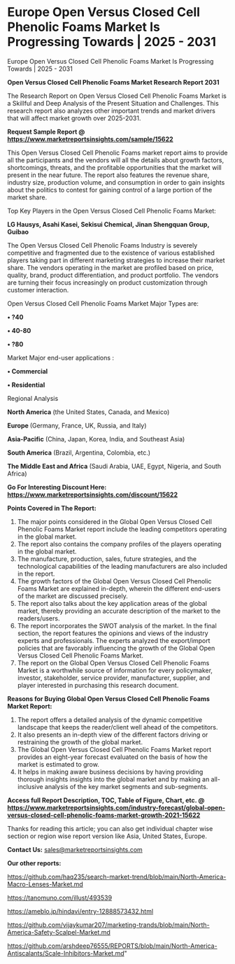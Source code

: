 # Europe Open Versus Closed Cell Phenolic Foams Market Is Progressing Towards | 2025 - 2031
Europe Open Versus Closed Cell Phenolic Foams Market Is Progressing Towards | 2025 - 2031

<strong>Open Versus Closed Cell Phenolic Foams Market Research Report 2031</strong>

The Research Report on Open Versus Closed Cell Phenolic Foams Market is a Skillful and Deep Analysis of the Present Situation and Challenges. This research report also analyzes other important trends and market drivers that will affect market growth over 2025-2031.

<strong>Request Sample Report @ <a href=https://www.marketreportsinsights.com/sample/15622>https://www.marketreportsinsights.com/sample/15622</a></strong>

This Open Versus Closed Cell Phenolic Foams market report aims to provide all the participants and the vendors will all the details about growth factors, shortcomings, threats, and the profitable opportunities that the market will present in the near future. The report also features the revenue share, industry size, production volume, and consumption in order to gain insights about the politics to contest for gaining control of a large portion of the market share.

Top Key Players in the Open Versus Closed Cell Phenolic Foams Market:

<strong>LG Hausys, Asahi Kasei, Sekisui Chemical, Jinan Shengquan Group, Guibao</strong>

The Open Versus Closed Cell Phenolic Foams Industry is severely competitive and fragmented due to the existence of various established players taking part in different marketing strategies to increase their market share. The vendors operating in the market are profiled based on price, quality, brand, product differentiation, and product portfolio. The vendors are turning their focus increasingly on product customization through customer interaction.

Open Versus Closed Cell Phenolic Foams Market Major Types are:

<strong>• ?40

• 40-80

• ?80</strong>

Market Major end-user applications :

<strong>• Commercial

• Residential</strong>

Regional Analysis

</u><strong><b>North America</b></strong> (the United States, Canada, and Mexico)

<strong><b>Europe </b></strong>(Germany, France, UK, Russia, and Italy)

<strong><b>Asia-Pacific</b></strong> (China, Japan, Korea, India, and Southeast Asia)

<strong><b>South America</b></strong> (Brazil, Argentina, Colombia, etc.)

<strong><b>The Middle East and Africa</b></strong> (Saudi Arabia, UAE, Egypt, Nigeria, and South Africa)

<strong>Go For Interesting Discount Here: <a href=https://www.marketreportsinsights.com/discount/15622>https://www.marketreportsinsights.com/discount/15622</a></strong>

<strong>Points Covered in The Report:</strong>
<ol>
  <li>The major points considered in the Global Open Versus Closed Cell Phenolic Foams Market report include the leading competitors operating in the global market.</li>
  <li>The report also contains the company profiles of the players operating in the global market.</li>
  <li>The manufacture, production, sales, future strategies, and the technological capabilities of the leading manufacturers are also included in the report.</li>
  <li>The growth factors of the Global Open Versus Closed Cell Phenolic Foams Market are explained in-depth, wherein the different end-users of the market are discussed precisely.</li>
  <li>The report also talks about the key application areas of the global market, thereby providing an accurate description of the market to the readers/users.</li>
  <li>The report incorporates the SWOT analysis of the market. In the final section, the report features the opinions and views of the industry experts and professionals. The experts analyzed the export/import policies that are favorably influencing the growth of the Global Open Versus Closed Cell Phenolic Foams Market.</li>
  <li>The report on the Global Open Versus Closed Cell Phenolic Foams Market is a worthwhile source of information for every policymaker, investor, stakeholder, service provider, manufacturer, supplier, and player interested in purchasing this research document.</li>
</ol>
<strong>Reasons for Buying Global Open Versus Closed Cell Phenolic Foams Market Report:</strong>

<ol>
  <li>The report offers a detailed analysis of the dynamic competitive landscape that keeps the reader/client well ahead of the competitors.</li>
  <li>It also presents an in-depth view of the different factors driving or restraining the growth of the global market.</li>
  <li>The Global Open Versus Closed Cell Phenolic Foams Market report provides an eight-year forecast evaluated on the basis of how the market is estimated to grow.</li>
  <li>It helps in making aware business decisions by having providing thorough insights insights into the global market and by making an all-inclusive analysis of the key market segments and sub-segments.</li>
</ol>
<strong>Access full Report Description, TOC, Table of Figure, Chart, etc. @ <a href=https://www.marketreportsinsights.com/industry-forecast/global-open-versus-closed-cell-phenolic-foams-market-growth-2021-15622>https://www.marketreportsinsights.com/industry-forecast/global-open-versus-closed-cell-phenolic-foams-market-growth-2021-15622</a></strong>


Thanks for reading this article; you can also get individual chapter wise section or region wise report version like Asia, United States, Europe.

<strong>Contact Us:</strong>
sales@marketreportsinsights.com

<strong>Our other reports:</strong>

<a href=https://github.com/haq235/search-market-trend/blob/main/North-America-Macro-Lenses-Market.md>https://github.com/haq235/search-market-trend/blob/main/North-America-Macro-Lenses-Market.md</a>

<a href=https://tanomuno.com/illust/493539>https://tanomuno.com/illust/493539</a>

<a href=https://ameblo.jp/hindavi/entry-12888573432.html>https://ameblo.jp/hindavi/entry-12888573432.html</a>

<a href=https://github.com/vijaykumar207/marketing-trands/blob/main/North-America-Safety-Scalpel-Market.md>https://github.com/vijaykumar207/marketing-trands/blob/main/North-America-Safety-Scalpel-Market.md</a>

<a href=https://github.com/arshdeep76555/REPORTS/blob/main/North-America-Antiscalants/Scale-Inhibitors-Market.md>https://github.com/arshdeep76555/REPORTS/blob/main/North-America-Antiscalants/Scale-Inhibitors-Market.md</a>"

